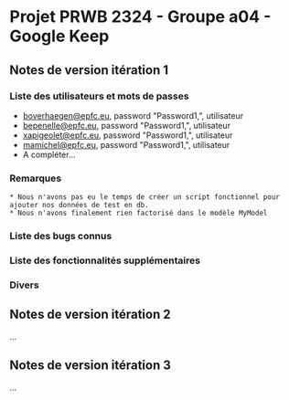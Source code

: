 # Projet PRWB 2324 - Groupe a04 - Google Keep

## Notes de version itération 1 

### Liste des utilisateurs et mots de passes

  * boverhaegen@epfc.eu, password "Password1,", utilisateur
  * bepenelle@epfc.eu, password "Password1,", utilisateur
  * xapigeolet@epfc.eu, password "Password1,", utilisateur
  * mamichel@epfc.eu, password "Password1,", utilisateur
  * A compléter...
  
### Remarques
	
	* Nous n'avons pas eu le temps de créer un script fonctionnel pour ajouter nos données de test en db.
	* Nous n'avons finalement rien factorisé dans le modèle MyModel


### Liste des bugs connus

	

### Liste des fonctionnalités supplémentaires

### Divers

## Notes de version itération 2

...

## Notes de version itération 3 

...